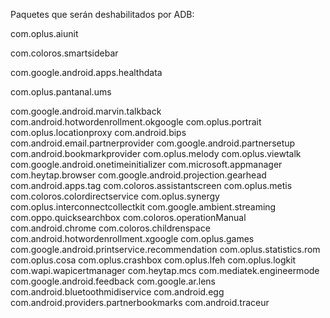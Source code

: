 Paquetes que serán deshabilitados por ADB:

com.oplus.aiunit

com.coloros.smartsidebar

com.google.android.apps.healthdata

com.oplus.pantanal.ums

com.google.android.marvin.talkback
com.android.hotwordenrollment.okgoogle
com.oplus.portrait
com.oplus.locationproxy
com.android.bips
com.android.email.partnerprovider
com.google.android.partnersetup
com.android.bookmarkprovider
com.oplus.melody
com.oplus.viewtalk
com.google.android.onetimeinitializer
com.microsoft.appmanager
com.heytap.browser
com.google.android.projection.gearhead
com.android.apps.tag
com.coloros.assistantscreen
com.oplus.metis
com.coloros.colordirectservice
com.oplus.synergy
com.oplus.interconnectcollectkit
com.google.ambient.streaming
com.oppo.quicksearchbox
com.coloros.operationManual
com.android.chrome
com.coloros.childrenspace
com.android.hotwordenrollment.xgoogle
com.oplus.games
com.google.android.printservice.recommendation
com.oplus.statistics.rom
com.oplus.cosa
com.oplus.crashbox
com.oplus.lfeh
com.oplus.logkit
com.wapi.wapicertmanager
com.heytap.mcs
com.mediatek.engineermode
com.google.android.feedback
com.google.ar.lens
com.android.bluetoothmidiservice
com.android.egg
com.android.providers.partnerbookmarks
com.android.traceur
